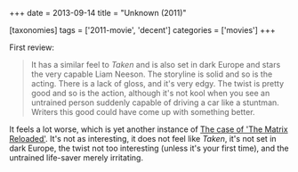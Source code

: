 +++
date = 2013-09-14
title = "Unknown (2011)"

[taxonomies]
tags = ['2011-movie', 'decent']
categories = ['movies']
+++

First review:

> It has a similar feel to *Taken* and is also set in dark Europe and
> stars the very capable Liam Neeson. The storyline is solid and so is
> the acting. There is a lack of gloss, and it's very edgy. The twist
> is pretty good and so is the action, although it's not kool when you
> see an untrained person suddenly capable of driving a car like a
> stuntman. Writers this good could have come up with something better.

It feels a lot worse, which is yet another instance of [The case of
'The Matrix Reloaded']. It's not as interesting, it does not feel
like *Taken*, it's not set in dark Europe, the twist not too
interesting (unless it's your first time), and the untrained life-saver
merely irritating.

  [The case of 'The Matrix Reloaded']: http://tshepang.net/the-case-of-the-matrix-reloaded

